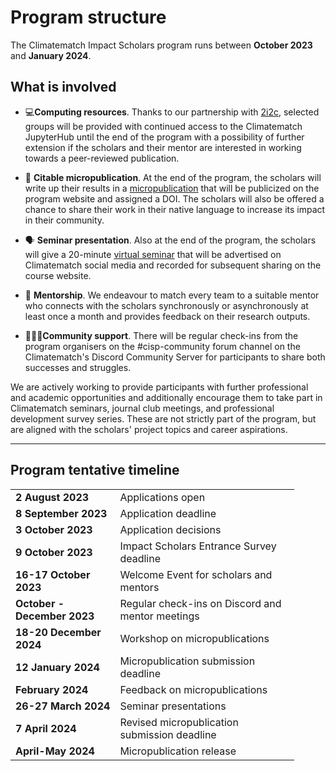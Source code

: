 # Program structure

The Climatematch Impact Scholars program runs between **October 2023** and **January 2024**.

## **What is involved**
- 💻**Computing resources**. Thanks to our partnership with [2i2c](https://2i2c.org/), selected groups will be provided with continued access to the Climatematch JupyterHub until the end of the program with a possibility of further extension if the scholars and their mentor are interested in working towards a peer-reviewed publication. 

- 📝 **Citable micropublication**. At the end of the program, the scholars will write up their results in a [micropublication](../output-guidelines/micropublications.md) that will be publicized on the program website and assigned a DOI. The scholars will also be offered a chance to share their work in their native language to increase its impact in their community.

- 🗣️ **Seminar presentation**. Also at the end of the program, the scholars will give a 20-minute [virtual seminar](../output-guidelines/seminar_presentations.md) that will be advertised on Climatematch social media and recorded for subsequent sharing on the course website.

- 🦉 **Mentorship**. We endeavour to match every team to a suitable mentor who connects with the scholars synchronously or asynchronously at least once a month and provides feedback on their research outputs. 

- 🧑‍🤝‍🧑**Community support**. There will be regular check-ins from the program organisers on the #cisp-community forum channel on the Climatematch's Discord Community Server for participants to share both successes and struggles.

We are actively working to provide participants with further professional and academic opportunities and additionally encourage them to take part in Climatematch seminars, journal club meetings, and professional development survey series. These are not strictly part of the program, but are aligned with the scholars' project topics and career aspirations.

---
## **Program tentative timeline**
<table style="width:90%">
<tr>
    <td><b>2 August 2023</b></td>
    <td>Applications open</td>
</tr>
<tr>
    <td><b>8 September 2023</b></td>
    <td>Application deadline</td>
</tr>
<tr>
    <td><b>3 October 2023</b></td>
    <td>Application decisions</td>
</tr>
<tr>
    <td><b>9 October 2023</b></td>
    <td>Impact Scholars Entrance Survey deadline</td>
</tr>
<tr>
    <td><b>16-17 October 2023</b></td>
    <td>Welcome Event for scholars and mentors</td>
</tr>
<tr>
    <td><b>October - December 2023</b></td>
    <td>Regular check-ins on Discord and mentor meetings</td>
</tr>
<tr>
    <td><b>18-20 December 2024</b></td>
    <td>Workshop on micropublications</td>
</tr>
<tr>
    <td><b>12 January 2024</b></td>
    <td>Micropublication submission deadline</td>
</tr>
<tr>
    <td><b>February 2024</b></td>
    <td>Feedback on micropublications</td>
</tr>
<tr>
    <td><b>26-27 March 2024</b></td>
    <td>Seminar presentations</td>
</tr>
<tr>
    <td><b>7 April 2024</b></td>
    <td>Revised micropublication submission deadline</td>
</tr>    
<tr>
    <td><b>April-May 2024</b></td>
    <td>Micropublication release</td>
</tr>
</table>
